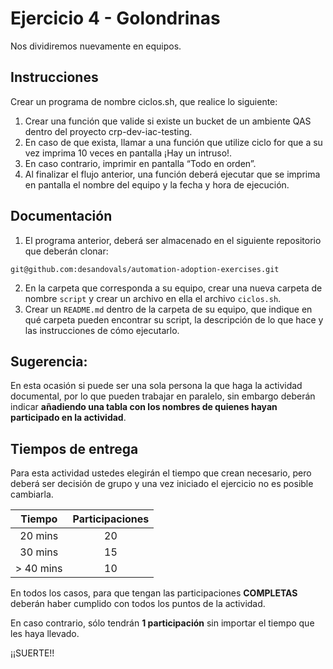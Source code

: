 # Ejercicio 4 - Golondrinas

Nos dividiremos nuevamente en equipos. 

## Instrucciones

Crear un programa de nombre ciclos.sh, que realice lo siguiente: 

1. Crear una función que valide si existe un bucket de un ambiente QAS dentro del proyecto crp-dev-iac-testing. 
2. En caso de que exista, llamar a una función que utilize ciclo for que a su vez imprima 10 veces en pantalla ¡Hay un intruso!. 
3. En caso contrario, imprimir en pantalla “Todo en orden”. 
4. Al finalizar el flujo anterior, una función deberá ejecutar que se imprima en pantalla el nombre del equipo y la fecha y hora de ejecución.

## Documentación

1. El programa anterior, deberá ser almacenado en el siguiente repositorio que deberán clonar: 
  
```
git@github.com:desandovals/automation-adoption-exercises.git
``` 

2. En la carpeta que corresponda a su equipo, crear una nueva carpeta de nombre `script` y crear un archivo en ella el archivo `ciclos.sh`. 
3. Crear un `README.md` dentro de la carpeta de su equipo, que indique en qué carpeta pueden encontrar su script, la descripción de lo que hace y las instrucciones de cómo ejecutarlo. 

## Sugerencia: 

En esta ocasión si puede ser una sola persona la que haga la actividad documental, por lo que pueden trabajar en paralelo, sin embargo deberán indicar  **añadiendo una tabla con los nombres de quienes hayan participado en la actividad**. 

## Tiempos de entrega

Para esta actividad ustedes elegirán el tiempo que crean necesario, pero deberá ser decisión de grupo y una vez iniciado el ejercicio no es posible cambiarla. 

<div align="center">

| Tiempo    | Participaciones |
| :-------: | :-------------: |
| 20 mins   |  20             |
| 30 mins   | 15               | 
| > 40 mins | 10               | 

 </div align="center">

En todos los casos, para que tengan las participaciones **COMPLETAS** deberán haber cumplido con todos los puntos de la actividad. 
 
En caso contrario, sólo tendrán **1 participación** sin importar el tiempo que les haya llevado. 
 
¡¡SUERTE!!
